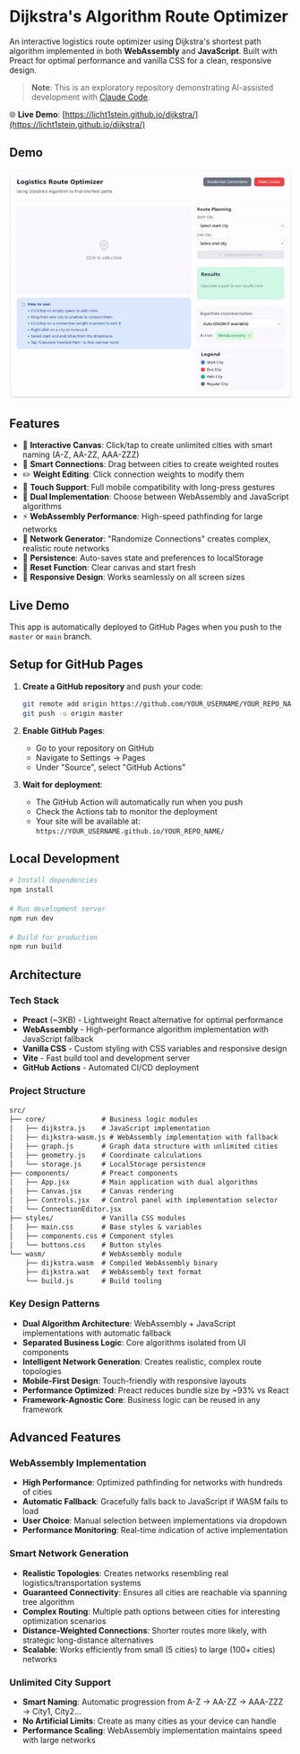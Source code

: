 # Dijkstra's Algorithm Route Optimizer

An interactive logistics route optimizer using Dijkstra's shortest path algorithm implemented in both **WebAssembly** and **JavaScript**. Built with Preact for optimal performance and vanilla CSS for a clean, responsive design.

> **Note**: This is an exploratory repository demonstrating AI-assisted development with [Claude Code](https://claude.ai/code).

🌐 **Live Demo**: [https://licht1stein.github.io/dijkstra/](https://licht1stein.github.io/dijkstra/)

## Demo

![Demo](./img/dijkstra.gif)

## Features

- 🎯 **Interactive Canvas**: Click/tap to create unlimited cities with smart naming (A-Z, AA-ZZ, AAA-ZZZ)
- 🔗 **Smart Connections**: Drag between cities to create weighted routes
- ✏️ **Weight Editing**: Click connection weights to modify them
- 📱 **Touch Support**: Full mobile compatibility with long-press gestures
- 🚀 **Dual Implementation**: Choose between WebAssembly and JavaScript algorithms
- ⚡ **WebAssembly Performance**: High-speed pathfinding for large networks
- 🎲 **Network Generator**: "Randomize Connections" creates complex, realistic route networks
- 💾 **Persistence**: Auto-saves state and preferences to localStorage
- 🔄 **Reset Function**: Clear canvas and start fresh
- 📐 **Responsive Design**: Works seamlessly on all screen sizes

## Live Demo

This app is automatically deployed to GitHub Pages when you push to the `master` or `main` branch.

## Setup for GitHub Pages

1. **Create a GitHub repository** and push your code:
   ```bash
   git remote add origin https://github.com/YOUR_USERNAME/YOUR_REPO_NAME.git
   git push -u origin master
   ```

2. **Enable GitHub Pages**:
   - Go to your repository on GitHub
   - Navigate to Settings → Pages
   - Under "Source", select "GitHub Actions"

3. **Wait for deployment**:
   - The GitHub Action will automatically run when you push
   - Check the Actions tab to monitor the deployment
   - Your site will be available at: `https://YOUR_USERNAME.github.io/YOUR_REPO_NAME/`

## Local Development

```bash
# Install dependencies
npm install

# Run development server
npm run dev

# Build for production
npm run build
```

## Architecture

### Tech Stack
- **Preact** (~3KB) - Lightweight React alternative for optimal performance
- **WebAssembly** - High-performance algorithm implementation with JavaScript fallback
- **Vanilla CSS** - Custom styling with CSS variables and responsive design
- **Vite** - Fast build tool and development server
- **GitHub Actions** - Automated CI/CD deployment

### Project Structure
```
src/
├── core/              # Business logic modules
│   ├── dijkstra.js    # JavaScript implementation
│   ├── dijkstra-wasm.js # WebAssembly implementation with fallback
│   ├── graph.js       # Graph data structure with unlimited cities
│   ├── geometry.js    # Coordinate calculations
│   └── storage.js     # LocalStorage persistence
├── components/        # Preact components
│   ├── App.jsx        # Main application with dual algorithms
│   ├── Canvas.jsx     # Canvas rendering
│   ├── Controls.jsx   # Control panel with implementation selector
│   └── ConnectionEditor.jsx
├── styles/            # Vanilla CSS modules
│   ├── main.css       # Base styles & variables
│   ├── components.css # Component styles
│   └── buttons.css    # Button styles
└── wasm/              # WebAssembly module
    ├── dijkstra.wasm  # Compiled WebAssembly binary
    ├── dijkstra.wat   # WebAssembly text format
    └── build.js       # Build tooling
```

### Key Design Patterns
- **Dual Algorithm Architecture**: WebAssembly + JavaScript implementations with automatic fallback
- **Separated Business Logic**: Core algorithms isolated from UI components
- **Intelligent Network Generation**: Creates realistic, complex route topologies
- **Mobile-First Design**: Touch-friendly with responsive layouts  
- **Performance Optimized**: Preact reduces bundle size by ~93% vs React
- **Framework-Agnostic Core**: Business logic can be reused in any framework

## Advanced Features

### WebAssembly Implementation
- **High Performance**: Optimized pathfinding for networks with hundreds of cities
- **Automatic Fallback**: Gracefully falls back to JavaScript if WASM fails to load
- **User Choice**: Manual selection between implementations via dropdown
- **Performance Monitoring**: Real-time indication of active implementation

### Smart Network Generation
- **Realistic Topologies**: Creates networks resembling real logistics/transportation systems
- **Guaranteed Connectivity**: Ensures all cities are reachable via spanning tree algorithm
- **Complex Routing**: Multiple path options between cities for interesting optimization scenarios
- **Distance-Weighted Connections**: Shorter routes more likely, with strategic long-distance alternatives
- **Scalable**: Works efficiently from small (5 cities) to large (100+ cities) networks

### Unlimited City Support
- **Smart Naming**: Automatic progression from A-Z → AA-ZZ → AAA-ZZZ → City1, City2...
- **No Artificial Limits**: Create as many cities as your device can handle
- **Performance Scaling**: WebAssembly implementation maintains speed with large networks